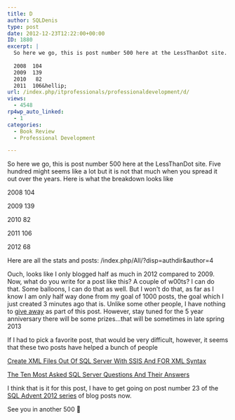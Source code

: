 ```yaml
---
title: D
author: SQLDenis
type: post
date: 2012-12-23T12:22:00+00:00
ID: 1880
excerpt: |
  So here we go, this is post number 500 here at the LessThanDot site. Five hundred might seems like a lot but it is not that much when you spread it out over the years. Here is what the breakdown looks like
  
  2008  104
  2009  139
  2010   82
  2011  106&hellip;
url: /index.php/itprofessionals/professionaldevelopment/d/
views:
  - 4548
rp4wp_auto_linked:
  - 1
categories:
  - Book Review
  - Professional Development

---
```

So here we go, this is post number 500 here at the LessThanDot site. Five hundred might seems like a lot but it is not that much when you spread it out over the years. Here is what the breakdown looks like

2008 104
  
2009 139
  
2010 82
  
2011 106
  
2012 68

Here are all the stats and posts: /index.php/All/?disp=authdir&author=4

Ouch, looks like I only blogged half as much in 2012 compared to 2009. Now, what do you write for a post like this? A couple of w00ts? I can do that. Some balloons, I can do that as well. But I won't do that, as far as I know I am only half way done from my goal of 1000 posts, the goal which I just created 3 minutes ago that is. Unlike some other people, I have nothing to [give away][1] as part of this post. However, stay tuned for the 5 year anniversary there will be some prizes...that will be sometimes in late spring 2013

If I had to pick a favorite post, that would be very difficult, however, it seems that these two posts have helped a bunch of people

[Create XML Files Out Of SQL Server With SSIS And FOR XML Syntax][2]
  
[The Ten Most Asked SQL Server Questions And Their Answers][3]

I think that is it for this post, I have to get going on post number 23 of the [SQL Advent 2012 series][4] of blog posts now.

See you in another 500 🙂

 [1]: /index.php/ITProfessionals/ProfessionalDevelopment/500
 [2]: /index.php/DataMgmt/DBProgramming/create-xml-files-out-of-sql-server-with-
 [3]: /index.php/DataMgmt/DataDesign/the-ten-most-asked-sql-server-questions--1
 [4]: /index.php/DataMgmt/DBProgramming/sql-advent-2012-here-is